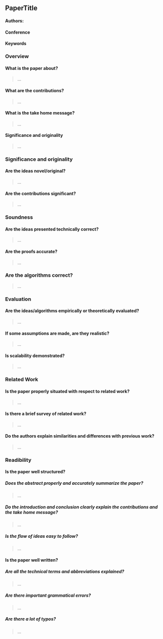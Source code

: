 ## PaperTitle 

#### Authors: 

#### Conference

#### Keywords

### Overview
#### What is the paper about?
> ...
#### What are the contributions?
> ...
#### What is the take home message?
> ...
#### Significance and originality
> ...

### Significance and originality
#### Are the ideas novel/original?
> ...
#### Are the contributions significant?
> ...

### Soundness
#### Are the ideas presented technically correct?
> ...
#### Are the proofs accurate?
> ...
### Are the algorithms correct?
> ...

### Evaluation
#### Are the ideas/algorithms empirically or theoretically evaluated?
> ...
#### If some assumptions are made, are they realistic?
> ...
#### Is scalability demonstrated?
> ...

### Related Work
#### Is the paper properly situated with respect to related work?
> ...
#### Is there a brief survey of related work?
> ...
#### Do the authors explain similarities and differences with previous work?
> ...

### Readibility
#### Is the paper well structured?
##### Does the abstract properly and accurately summarize the paper?
> ...
##### Do the introduction and conclusion clearly explain the contributions and the take home message?
> ...
##### Is the flow of ideas easy to follow?
> ...

#### Is the paper well written?
##### Are all the technical terms and abbreviations explained?
> ...
##### Are there important grammatical errors?
> ...
##### Are there a lot of typos?
> ...
